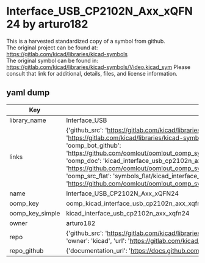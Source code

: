 # Interface_USB_CP2102N_Axx_xQFN24 by arturo182  
This is a harvested standardized copy of a symbol from github.  
The original project can be found at:  
https://gitlab.com/kicad/libraries/kicad-symbols  
The original symbol can be found in:
https://gitlab.com/kicad/libraries/kicad-symbols/Video.kicad_sym
Please consult that link for additional, details, files, and license information.  
## yaml dump  
| Key | Value |  
| --- | --- |  
| library_name | Interface_USB |  
| links | {'github_src': 'https://gitlab.com/kicad/libraries/kicad-symbols/Video.kicad_sym', 'github_src_repo': 'https://gitlab.com/kicad/libraries/kicad-symbols', 'oomp_bot': 'kicad_interface_usb_cp2102n_axx_xqfn24/working', 'oomp_bot_github': 'https://github.com/oomlout/oomlout_oomp_symbol_bot/tree/main/kicad_interface_usb_cp2102n_axx_xqfn24/working', 'oomp_doc': 'kicad_interface_usb_cp2102n_axx_xqfn24/working', 'oomp_doc_github': 'https://github.com/oomlout/oomlout_oomp_symbol_doc/tree/main/kicad_interface_usb_cp2102n_axx_xqfn24/working', 'oomp_src_flat': 'symbols_flat/kicad_interface_usb_cp2102n_axx_xqfn24/working', 'oomp_src_flat_github': 'https://github.com/oomlout/oomlout_oomp_symbol_src/tree/main/kicad_interface_usb_cp2102n_axx_xqfn24/working'} |  
| name | Interface_USB_CP2102N_Axx_xQFN24 |  
| oomp_key | oomp_kicad_interface_usb_cp2102n_axx_xqfn24 |  
| oomp_key_simple | kicad_interface_usb_cp2102n_axx_xqfn24 |  
| owner | arturo182 |  
| repo | {'github_src': 'https://gitlab.com/kicad/libraries/kicad-symbols/Video.kicad_sym', 'name': 'libraries/kicad-symbols', 'owner': 'kicad', 'url': 'https://gitlab.com/kicad/libraries/kicad-symbols'} |  
| repo_github | {'documentation_url': 'https://docs.github.com/rest/repos/repos#get-a-repository', 'message': 'Not Found'} |  

